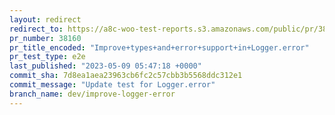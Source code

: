 ```yaml
---
layout: redirect
redirect_to: https://a8c-woo-test-reports.s3.amazonaws.com/public/pr/38160/e2e/index.html
pr_number: 38160
pr_title_encoded: "Improve+types+and+error+support+in+Logger.error"
pr_test_type: e2e
last_published: "2023-05-09 05:47:18 +0000"
commit_sha: 7d8ea1aea23963cb6fc2c57cbb3b5568ddc312e1
commit_message: "Update test for Logger.error"
branch_name: dev/improve-logger-error
---
```


